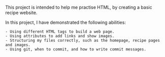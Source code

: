 This project is intended to help me practise HTML, by creating a 
basic recipe website.

In this project, I have demonstrated the following abilities:

    - Using different HTML tags to build a web page.
    - Using attributes to add links and show images.
    - Structuring my files correctly, such as the homepage, recipe pages and images.
    - Using git, when to commit, and how to write commit messages.